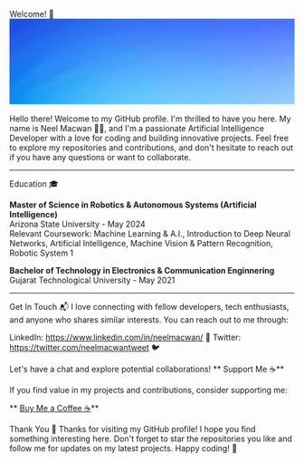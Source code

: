 Welcome! 🎉
![Profile Banner](Profile.gif)


Hello there! Welcome to my GitHub profile. I'm thrilled to have you here. My name is Neel Macwan 👩‍💻, and I'm a passionate Artificial Intelligence Developer with a love for coding and building innovative projects. Feel free to explore my repositories and contributions, and don't hesitate to reach out if you have any questions or want to collaborate.

***
Education 🎓
<!--I have pursued my education in [Your Field of Study] from [University/Institution Name], located in [Your Location]. My academic journey has been one of continuous learning and growth, providing me with a strong foundation in [Your Core Technologies] ⌨️ and a passion for exploring the potential of technology.
-->
**Master of Science in Robotics & Autonomous Systems (Artificial Intelligence)** \
Arizona State University - May 2024 \
Relevant Coursework: Machine Learning & A.I., Introduction to Deep Neural Networks, Artificial Intelligence, Machine Vision & Pattern Recognition, Robotic System 1 

**Bachelor of Technology in Electronics & Communication Enginnering** \
Gujarat Technological University - May 2021 


***
<!-- Work Experience 👔
Software Engineer at [Company Name] (Year - Present)
Description: A brief overview of your role and responsibilities, technologies used, and any notable achievements.

Junior Developer at [Previous Company] (Year - Year)
Description: A brief overview of your role and responsibilities, technologies used, and any notable achievements.
-->
<!--
My Projects 🚀
Here are some of the key projects I've worked on:

[Project 1]
Description: A brief description of the project and its main features.

GitHub Repository: [Link to the GitHub repository]

Demo: [Link to the live demo or video walkthrough, if available]

[Project 2]
Description: A brief description of the project and its main features.

GitHub Repository: [Link to the GitHub repository]

Demo: [Link to the live demo or video walkthrough, if available]

[Project 3]
Description: A brief description of the project and its main features.

GitHub Repository: [Link to the GitHub repository]

Demo: [Link to the live demo or video walkthrough, if available]

My Contributions 🙌
I'm an active contributor to open-source projects, and I believe in giving back to the community that has helped me grow as a developer. Some of my notable contributions include:

Contribution 1: A short description of the contribution and its impact.

Contribution 2: A short description of the contribution and its impact.

Contribution 3: A short description of the contribution and its impact.
-->
Get In Touch 📬
I love connecting with fellow developers, tech enthusiasts, and anyone who shares similar interests. You can reach out to me through:

<!--Email: [Your Email Address] 📧 -->
LinkedIn: https://www.linkedin.com/in/neelmacwan/ 💼
Twitter: https://twitter.com/neelmacwantweet 🐦

Let's have a chat and explore potential collaborations!
** Support Me ☕️**

If you find value in my projects and contributions, consider supporting me:

** [Buy Me a Coffee ☕️](https://www.buymeacoffee.com/nhmacwan)**
<!-- PayPal 💰
Your support means a lot to me and helps me dedicate more time to creating exciting software.
-->
Thank You 🙏
Thanks for visiting my GitHub profile! I hope you find something interesting here. Don't forget to star the repositories you like and follow me for updates on my latest projects. Happy coding! 🚀
